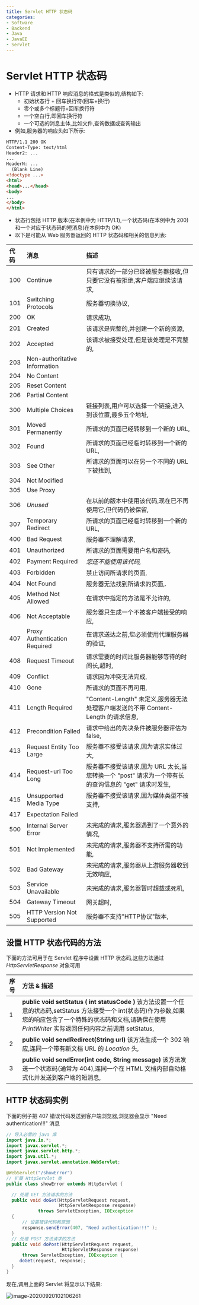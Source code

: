 ```yaml
---
title: Servlet HTTP 状态码
categories:
- Software
- Backend
- Java
- JavaEE
- Servlet
---
```

# Servlet HTTP 状态码

- HTTP 请求和 HTTP 响应消息的格式是类似的,结构如下:
    - 初始状态行 + 回车换行符(回车+换行)
    - 零个或多个标题行+回车换行符
    - 一个空白行,即回车换行符
    - 一个可选的消息主体,比如文件,查询数据或查询输出
- 例如,服务器的响应头如下所示:

```html
HTTP/1.1 200 OK
Content-Type: text/html
Header2: ...
...
HeaderN: ...
  (Blank Line)
<!doctype ...>
<html>
<head>...</head>
<body>
...
</body>
</html>
```

- 状态行包括 HTTP 版本(在本例中为 HTTP/1.1),一个状态码(在本例中为 200)和一个对应于状态码的短消息(在本例中为 OK)
- 以下是可能从 Web 服务器返回的 HTTP 状态码和相关的信息列表:

| 代码 | 消息                          | 描述                                                         |
| :--- | :---------------------------- | :----------------------------------------------------------- |
| 100  | Continue                      | 只有请求的一部分已经被服务器接收,但只要它没有被拒绝,客户端应继续该请求, |
| 101  | Switching Protocols           | 服务器切换协议,                                             |
| 200  | OK                            | 请求成功,                                                   |
| 201  | Created                       | 该请求是完整的,并创建一个新的资源,                         |
| 202  | Accepted                      | 该请求被接受处理,但是该处理是不完整的,                     |
| 203  | Non-authoritative Information |                                                              |
| 204  | No Content                    |                                                              |
| 205  | Reset Content                 |                                                              |
| 206  | Partial Content               |                                                              |
| 300  | Multiple Choices              | 链接列表,用户可以选择一个链接,进入到该位置,最多五个地址, |
| 301  | Moved Permanently             | 所请求的页面已经转移到一个新的 URL,                         |
| 302  | Found                         | 所请求的页面已经临时转移到一个新的 URL,                     |
| 303  | See Other                     | 所请求的页面可以在另一个不同的 URL 下被找到,                |
| 304  | Not Modified                  |                                                              |
| 305  | Use Proxy                     |                                                              |
| 306  | *Unused*                      | 在以前的版本中使用该代码,现在已不再使用它,但代码仍被保留, |
| 307  | Temporary Redirect            | 所请求的页面已经临时转移到一个新的 URL,                     |
| 400  | Bad Request                   | 服务器不理解请求,                                           |
| 401  | Unauthorized                  | 所请求的页面需要用户名和密码,                               |
| 402  | Payment Required              | *您还不能使用该代码,*                                       |
| 403  | Forbidden                     | 禁止访问所请求的页面,                                       |
| 404  | Not Found                     | 服务器无法找到所请求的页面,.                                |
| 405  | Method Not Allowed            | 在请求中指定的方法是不允许的,                               |
| 406  | Not Acceptable                | 服务器只生成一个不被客户端接受的响应,                       |
| 407  | Proxy Authentication Required | 在请求送达之前,您必须使用代理服务器的验证,                 |
| 408  | Request Timeout               | 请求需要的时间比服务器能够等待的时间长,超时,               |
| 409  | Conflict                      | 请求因为冲突无法完成,                                       |
| 410  | Gone                          | 所请求的页面不再可用,                                       |
| 411  | Length Required               | "Content-Length" 未定义,服务器无法处理客户端发送的不带 Content-Length 的请求信息, |
| 412  | Precondition Failed           | 请求中给出的先决条件被服务器评估为 false,                   |
| 413  | Request Entity Too Large      | 服务器不接受该请求,因为请求实体过大,                       |
| 414  | Request-url Too Long          | 服务器不接受该请求,因为 URL 太长,当您转换一个 "post" 请求为一个带有长的查询信息的 "get" 请求时发生, |
| 415  | Unsupported Media Type        | 服务器不接受该请求,因为媒体类型不被支持,                   |
| 417  | Expectation Failed            |                                                              |
| 500  | Internal Server Error         | 未完成的请求,服务器遇到了一个意外的情况,                   |
| 501  | Not Implemented               | 未完成的请求,服务器不支持所需的功能,                       |
| 502  | Bad Gateway                   | 未完成的请求,服务器从上游服务器收到无效响应,               |
| 503  | Service Unavailable           | 未完成的请求,服务器暂时超载或死机,                         |
| 504  | Gateway Timeout               | 网关超时,                                                   |
| 505  | HTTP Version Not Supported    | 服务器不支持"HTTP协议"版本,                                 |

## 设置 HTTP 状态代码的方法

下面的方法可用于在 Servlet 程序中设置 HTTP 状态码,这些方法通过 *HttpServletResponse* 对象可用

| 序号 | 方法 & 描述                                                  |
| :--- | :----------------------------------------------------------- |
| 1    | **public void setStatus ( int statusCode )** 该方法设置一个任意的状态码,setStatus 方法接受一个 int(状态码)作为参数,如果您的响应包含了一个特殊的状态码和文档,请确保在使用 *PrintWriter* 实际返回任何内容之前调用 setStatus, |
| 2    | **public void sendRedirect(String url)** 该方法生成一个 302 响应,连同一个带有新文档 URL 的 *Location* 头, |
| 3    | **public void sendError(int code, String message)** 该方法发送一个状态码(通常为 404),连同一个在 HTML 文档内部自动格式化并发送到客户端的短消息, |

## HTTP 状态码实例

下面的例子把 407 错误代码发送到客户端浏览器,浏览器会显示 "Need authentication!!!" 消息

```java
// 导入必需的 java 库
import java.io.*;
import javax.servlet.*;
import javax.servlet.http.*;
import java.util.*;
import javax.servlet.annotation.WebServlet;

@WebServlet("/showError")
// 扩展 HttpServlet 类
public class showError extends HttpServlet {

  // 处理 GET 方法请求的方法
  public void doGet(HttpServletRequest request,
                    HttpServletResponse response)
            throws ServletException, IOException
  {
      // 设置错误代码和原因
      response.sendError(407, "Need authentication!!!" );
  }
  // 处理 POST 方法请求的方法
  public void doPost(HttpServletRequest request,
                     HttpServletResponse response)
      throws ServletException, IOException {
     doGet(request, response);
  }
}
```

现在,调用上面的 Servlet 将显示以下结果:

![image-20200920102106261](https://cdn.jsdelivr.net/gh/LuShan123888/Files@master/Pictures/2020-12-10-2020-11-06-image-20200920102106261.png)
